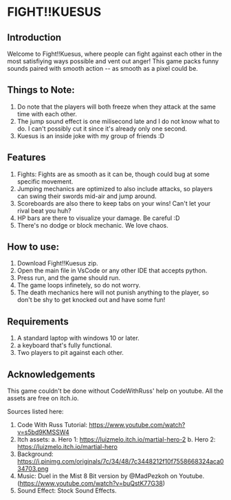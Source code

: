 # FIGHT!!KUESUS

## Introduction

Welcome to Fight!!Kuesus, where people can fight against each other in the most satisfiying ways possible and vent out anger! This game packs funny sounds paired with smooth action -- as smooth as a pixel could be. 

## Things to Note:
1. Do note that the players will both freeze when they attack at the same time with each other.
2. The jump sound effect is one milisecond late and I do not know what to do. I can't possibly cut it since it's already only one second.
3. Kuesus is an inside joke with my group of friends :D
   

## Features
1. Fights: Fights are as smooth as it can be, though could bug at some specific movement.
2. Jumping mechanics are optimized to also include attacks, so players can swing their swords mid-air and jump around.
3. Scoreboards are also there to keep tabs on your wins! Can't let your rival beat you huh?
4. HP bars are there to visualize your damage. Be careful :D
5. There's no dodge or block mechanic. We love chaos.
   

## How to use:
1. Download Fight!!Kuesus zip.
2. Open the main file in VsCode or any other IDE that accepts python.
3. Press run, and the game should run.
4. The game loops infinetely, so do not worry.
5. The death mechanics here will not punish anything to the player, so don't be shy to get knocked out and have some fun!

## Requirements

1. A standard laptop with windows 10 or later.
2. a keyboard that's fully functional.
3. Two players to pit against each other.

## Acknowledgements

This game couldn't be done without CodeWithRuss' help on youtube. All the assets are free on itch.io. 

Sources listed here:
1. Code With Russ Tutorial: https://www.youtube.com/watch?v=s5bd9KMSSW4
2. Itch assets:
   a. Hero 1: https://luizmelo.itch.io/martial-hero-2
   b. Hero 2: https://luizmelo.itch.io/martial-hero
3. Background: https://i.pinimg.com/originals/7c/34/48/7c3448212f10f7558668324aca034703.png
4. Music: Duel in the Mist 8 Bit version by @MadPezkoh on Youtube. (https://www.youtube.com/watch?v=buQstK77G38)
5. Sound Effect: Stock Sound Effects.
   
